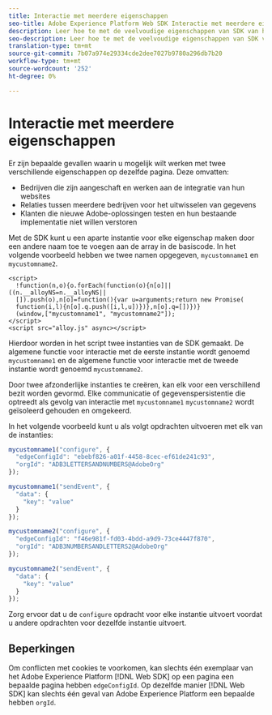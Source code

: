 ```yaml
---
title: Interactie met meerdere eigenschappen
seo-title: Adobe Experience Platform Web SDK Interactie met meerdere eigenschappen
description: Leer hoe te met de veelvoudige eigenschappen van SDK van het Web van het Experience Platform in wisselwerking te staan
seo-description: Leer hoe te met de veelvoudige eigenschappen van SDK van het Web van het Experience Platform in wisselwerking te staan
translation-type: tm+mt
source-git-commit: 7b07a974e29334cde2dee7027b9780a296db7b20
workflow-type: tm+mt
source-wordcount: '252'
ht-degree: 0%

---
```



# Interactie met meerdere eigenschappen

Er zijn bepaalde gevallen waarin u mogelijk wilt werken met twee verschillende eigenschappen op dezelfde pagina. Deze omvatten:

* Bedrijven die zijn aangeschaft en werken aan de integratie van hun websites
* Relaties tussen meerdere bedrijven voor het uitwisselen van gegevens
* Klanten die nieuwe Adobe-oplossingen testen en hun bestaande implementatie niet willen verstoren

Met de SDK kunt u een aparte instantie voor elke eigenschap maken door een andere naam toe te voegen aan de array in de basiscode. In het volgende voorbeeld hebben we twee namen opgegeven, `mycustomname1` en `mycustomname2`.

```markup
<script>
  !function(n,o){o.forEach(function(o){n[o]||((n.__alloyNS=n.__alloyNS||
  []).push(o),n[o]=function(){var u=arguments;return new Promise(
  function(i,l){n[o].q.push([i,l,u])})},n[o].q=[])})}
  (window,["mycustomname1", "mycustomname2"]);
</script>
<script src="alloy.js" async></script>
```

Hierdoor worden in het script twee instanties van de SDK gemaakt. De algemene functie voor interactie met de eerste instantie wordt genoemd `mycustomname1` en de algemene functie voor interactie met de tweede instantie wordt genoemd `mycustomname2`.

Door twee afzonderlijke instanties te creëren, kan elk voor een verschillend bezit worden gevormd. Elke communicatie of gegevenspersistentie die optreedt als gevolg van interactie met `mycustomname1` `mycustomname2` wordt geïsoleerd gehouden en omgekeerd.

In het volgende voorbeeld kunt u als volgt opdrachten uitvoeren met elk van de instanties:

```javascript
mycustomname1("configure", {
  "edgeConfigId": "ebebf826-a01f-4458-8cec-ef61de241c93",
  "orgId": "ADB3LETTERSANDNUMBERS@AdobeOrg"
});

mycustomname1("sendEvent", {
  "data": {
    "key": "value"
  }
});

mycustomname2("configure", {
  "edgeConfigId": "f46e981f-fd03-4bdd-a9d9-73ce4447f870",
  "orgId": "ADB3NUMBERSANDLETTERS2@AdobeOrg"
});

mycustomname2("sendEvent", {
  "data": {
    "key": "value"
  }
});
```

Zorg ervoor dat u de `configure` opdracht voor elke instantie uitvoert voordat u andere opdrachten voor dezelfde instantie uitvoert.

## Beperkingen

Om conflicten met cookies te voorkomen, kan slechts één exemplaar van het Adobe Experience Platform [!DNL Web SDK] op een pagina een bepaalde pagina hebben `edgeConfigId`.  Op dezelfde manier [!DNL Web SDK] kan slechts één geval van Adobe Experience Platform een bepaalde hebben `orgId`.

